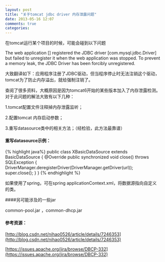 ```yaml
---
layout: post
title: "关于tomcat jdbc driver 内存泄露问题"
date: 2013-05-16 12:07
comments: true
categories: 
---
```



在tomcat运行某个项目的时候，可能会碰到以下问题

 The web application [] registered the JDBC driver [com.mysql.jdbc.Driver] but failed to unregister it when the web application was stopped. To prevent a memory leak, the JDBC Driver has been forcibly unregistered.

大致翻译如下：应用程序注册了JDBC驱动，但当程序停止时无法注销这个驱动，tomcat为了防止内存溢出，就给强制注销了。

查阅了很多资料，大概原因是因为tomcat6开始的某些版本加入了内存泄露检测。对于此问题的解法大致有以下几种：

 1.tomcat配置文件注释掉内存泄露监听；

 2.配置tomcat 内存启动参数；

 3.重写datasource类中的相关方法；（经检验，此方法最靠谱）


#### 重写datasource示例：

{% highlight java%}
public class XBasicDataSource extends BasicDataSource {
    @Override
    public synchronized void close() throws SQLException {
        DriverManager.deregisterDriver(DriverManager.getDriver(url));
        super.close();
    }
}
{% endhighlight %}

如果使用了spring，可在spring applicationContext.xml，将数据源指向自定义的类。


####另可能涉及的一些jar 

common-pool.jar ，common-dhcp.jar


#### 参考资源：
[http://blog.csdn.net/nihao0526/article/details/7246353](http://blog.csdn.net/nihao0526/article/details/7246353)

[https://issues.apache.org/jira/browse/DBCP-332](https://issues.apache.org/jira/browse/DBCP-332)